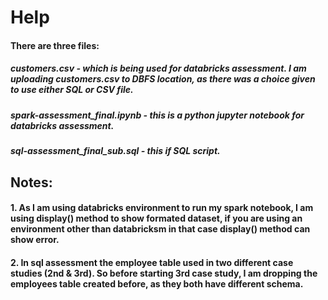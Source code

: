 # Help
#### There are three files:
##### customers.csv - which is being used for databricks assessment. I am uploading customers.csv to DBFS location, as there was a choice given to use either SQL or CSV file.
##### spark-assessment_final.ipynb - this is a python jupyter notebook for databricks assessment. 
##### sql-assessment_final_sub.sql - this if SQL script.

## Notes:
#### 1. As I am using databricks environment to run my spark notebook, I am using display() method to show formated dataset, if you are using an environment other than databricksm in that case display() method can show error.
#### 2. In sql assessment the employee table used in two different case studies (2nd & 3rd). So before starting 3rd case study, I am dropping the employees table created before, as they both have different schema.
